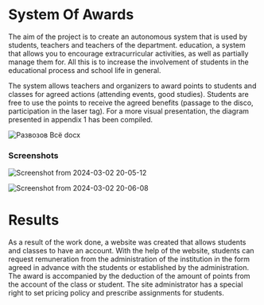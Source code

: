 # System Of Awards

The aim of the project is to create an autonomous system that is used by students, teachers and teachers of the department. education, a system that allows you to encourage extracurricular activities, as well as partially manage them for. All this is to increase the involvement of students in the educational process and school life in general.

The system allows teachers and organizers to award points to students and classes for agreed actions (attending events, good studies). Students are free to use the points to receive the agreed benefits (passage to the disco, participation in the laser tag).
For a more visual presentation, the diagram presented in appendix 1 has been compiled.

![Развозов Всё docx](https://github.com/just-a-pancil/soa/assets/42276706/e7277810-9da0-4c06-92ce-7f1d680ed591)

### Screenshots
![Screenshot from 2024-03-02 20-05-12](https://github.com/just-a-pancil/soa/assets/42276706/de7873d3-69fa-4985-a2d8-3cdc9bb8c0cc)

![Screenshot from 2024-03-02 20-06-08](https://github.com/just-a-pancil/soa/assets/42276706/ceceb64d-2b3b-43be-b38a-130cb35f8205)

# Results 
As a result of the work done, a website was created that allows students and classes to have an account. With the help of the website, students can request remuneration from the administration of the institution in the form agreed in advance with the students or established by the administration. The award is accompanied by the deduction of the amount of points from the account of the class or student. The site administrator has a special right to set pricing policy and prescribe assignments for students.

